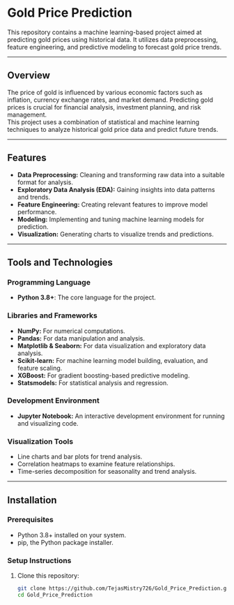 # Gold Price Prediction

This repository contains a machine learning-based project aimed at predicting gold prices using historical data. It utilizes data preprocessing, feature engineering, and predictive modeling to forecast gold price trends.

---

## **Overview**

The price of gold is influenced by various economic factors such as inflation, currency exchange rates, and market demand. Predicting gold prices is crucial for financial analysis, investment planning, and risk management.  
This project uses a combination of statistical and machine learning techniques to analyze historical gold price data and predict future trends.

---

## **Features**
- **Data Preprocessing:** Cleaning and transforming raw data into a suitable format for analysis.
- **Exploratory Data Analysis (EDA):** Gaining insights into data patterns and trends.
- **Feature Engineering:** Creating relevant features to improve model performance.
- **Modeling:** Implementing and tuning machine learning models for prediction.
- **Visualization:** Generating charts to visualize trends and predictions.

---

## **Tools and Technologies**

### **Programming Language**
- **Python 3.8+**: The core language for the project.

### **Libraries and Frameworks**
- **NumPy:** For numerical computations.
- **Pandas:** For data manipulation and analysis.
- **Matplotlib & Seaborn:** For data visualization and exploratory data analysis.
- **Scikit-learn:** For machine learning model building, evaluation, and feature scaling.
- **XGBoost:** For gradient boosting-based predictive modeling.
- **Statsmodels:** For statistical analysis and regression.

### **Development Environment**
- **Jupyter Notebook:** An interactive development environment for running and visualizing code.

### **Visualization Tools**
- Line charts and bar plots for trend analysis.
- Correlation heatmaps to examine feature relationships.
- Time-series decomposition for seasonality and trend analysis.

---

## **Installation**

### **Prerequisites**
- Python 3.8+ installed on your system.
- pip, the Python package installer.

### **Setup Instructions**
1. Clone this repository:
   ```bash
   git clone https://github.com/TejasMistry726/Gold_Price_Prediction.git
   cd Gold_Price_Prediction
